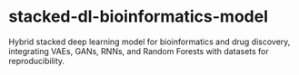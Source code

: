 # stacked-dl-bioinformatics-model
Hybrid stacked deep learning model for bioinformatics and drug discovery, integrating VAEs, GANs, RNNs, and Random Forests with datasets for reproducibility.
